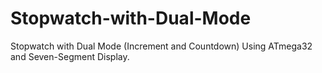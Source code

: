 # Stopwatch-with-Dual-Mode
Stopwatch with Dual Mode (Increment and Countdown) Using ATmega32 and Seven-Segment Display.
